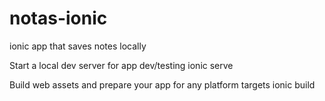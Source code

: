 # notas-ionic
ionic app that saves notes locally

Start a local dev server for app dev/testing
ionic serve

Build web assets and prepare your app for any platform targets
ionic build
